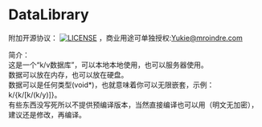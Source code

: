 # DataLibrary
附加开源协议：
[![LICENSE](https://img.shields.io/badge/license-Anti%20996-blue.svg)](https://github.com/KagurazakaYukie/996-1.5/blob/master/996%E8%AE%B8%E5%8F%AF%E8%AF%81)
，商业用途可单独授权:Yukie@mroindre.com

简介：  
这是一个“k/v数据库”，可以本地本地使用，也可以服务器使用。  
数据可以放在内存，也可以放在硬盘。  
数据可以是任何类型(void*)，也就意味着你可以无限嵌套，示例：k/{k/[k/(k/y)]}。  
有些东西没写死所以不提供预编译版本，当然直接编译也可以用（明文无加密），建议还是修改，再编译。  
